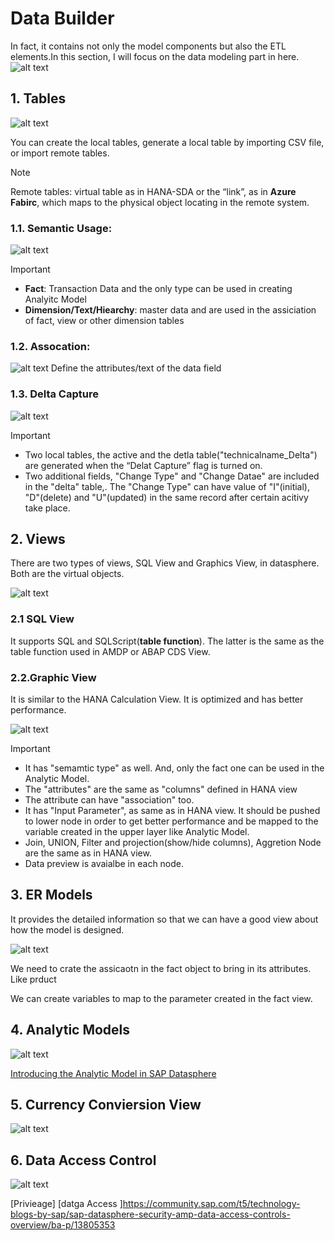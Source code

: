 # Data Builder

In fact, it contains not only the model components but also the ETL elements.In this section, I will focus on the data modeling part in here.
![alt text](/DataBuilder/images/DataBuilder.png?raw=true)


## 1. Tables

![alt text](/DataBuilder/images/Tables.png?raw=true)

You can create the local tables, generate a local table by importing CSV file, or import remote tables. 

> [!NOTE]
> Remote tables: virtual table as in HANA-SDA or the “link”, as in **Azure Fabirc**, which maps to the physical object locating in the remote system.


### 1.1. Semantic Usage:
![alt text](/DataBuilder/images/NewTable.png?raw=true)

> [!IMPORTANT] 
> -	**Fact**: Transaction Data and the only type can be used in creating Analyitc Model
> -	**Dimension/Text/Hiearchy**: master data and are used in the assiciation of fact, view or other dimension tables 

### 1.2. Assocation: 
![alt text](/DataBuilder/images/TableAssoication.png?raw=true)
Define the attributes/text of the data field



### 1.3. Delta Capture
![alt text](/DataBuilder/images/TableDelta.png?raw=true)

> [!IMPORTANT] 
> - Two local tables, the active and the detla table("technicalname_Delta") are generated when the “Delat Capture” flag is turned on. 
> - Two additional fields, "Change Type" and "Change Datae" are included in the "delta" table,. The "Change Type" can have value of "I"(initial), "D"(delete) and "U"(updated) in the same record after certain acitivy take place.


## 2. Views
There are two types of views, SQL View and Graphics View, in datasphere. Both are the virtual objects. 

![alt text](/DataBuilder/images/Views.png?raw=true)

### 2.1 SQL View
It supports SQL and SQLScript(**table function**). The latter is the same as the table function used in AMDP or ABAP CDS View.

### 2.2.Graphic View
It is similar to the HANA Calculation View. It is optimized and has better performance.

![alt text](/DataBuilder/images/NewGV.png?raw=true)

> [!IMPORTANT]
>-	It has "semamtic type" as well. And, only the fact one can be used in the Analytic Model.
>-	The "attributes" are the same as "columns" defined in HANA view
>-  The attribute can have "association" too.
>-	It has "Input Parameter", as same as in HANA view. It should be pushed to lower node in order to get better performance and be mapped to the variable created in the upper layer like Analytic Model.
>-  Join, UNION, Filter and projection(show/hide columns), Aggretion Node are the same as in HANA view.
>-  Data preview is avaialbe in each node.

## 3. ER Models
It provides the detailed information so that we can have a good view about how the model is designed.

![alt text](/DataBuilder/images/ERModel.png?raw=true)


We need to crate the assicaotn in the fact object to bring in its attributes. Like prduct

We can create variables to map to the parameter created in the fact view.


## 4. Analytic Models

![alt text](/DataBuilder/images/NewGV.png?raw=true)


[Introducing the Analytic Model in SAP Datasphere](https://community.sap.com/t5/technology-blogs-by-sap/introducing-the-analytic-model-in-sap-datasphere/ba-p/13568591)

## 5. Currency Conviersion View
![alt text](/images/NewGV.png?raw=true)

## 6. Data Access Control
![alt text](/images/NewGV.png?raw=true)

[Privieage]
[datga Access ]https://community.sap.com/t5/technology-blogs-by-sap/sap-datasphere-security-amp-data-access-controls-overview/ba-p/13805353



